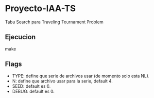 # Proyecto-IAA-TS
Tabu Search para Traveling Tournament Problem

## Ejecucion
make

## Flags
- TYPE: define que serie de archivos usar (de momento solo esta NL).
- N: define que archivo usar para la serie, default 4.
- SEED: default es 0.
- DEBUG: default es 0.
